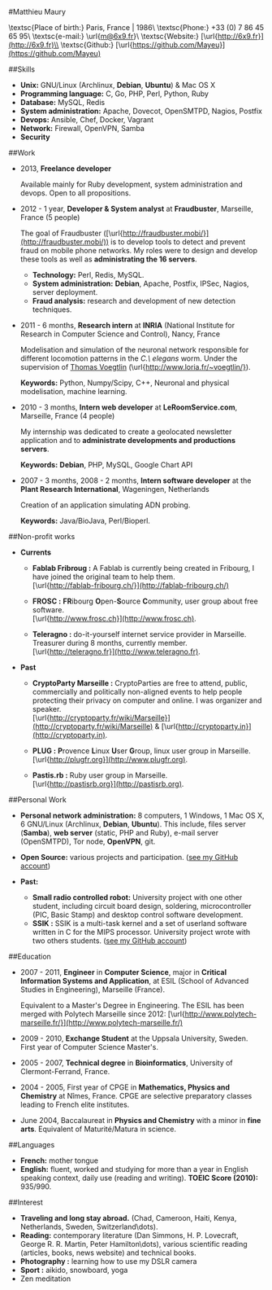 #Matthieu Maury


\textsc{Place of birth:} Paris, France | 1986\\
\textsc{Phone:} +33 (0) 7 86 45 65 95\\
\textsc{e-mail:} \url{m@6x9.fr}\\
\textsc{Website:} [\url{http://6x9.fr}](http://6x9.fr)\\
\textsc{Github:} [\url{https://github.com/Mayeu}](https://github.com/Mayeu)

##Skills

*   **Unix:** GNU/Linux (Archlinux, **Debian**, **Ubuntu**) \& Mac OS X
*   **Programming language:** C, Go, PHP, Perl, Python, Ruby
*   **Database:** MySQL, Redis
*   **System administration:** Apache, Dovecot, OpenSMTPD, Nagios, Postfix
*   **Devops:** Ansible, Chef, Docker, Vagrant
*   **Network:** Firewall, OpenVPN, Samba
*   **Security**

##Work

*   2013, **Freelance developer**

    Available mainly for Ruby development, system administration and devops.
    Open to all propositions.

*   2012 - 1 year, **Developer \& System analyst** at **Fraudbuster**,
    Marseille, France (5 people)

    The goal of Fraudbuster
    ([\url{http://fraudbuster.mobi/}](http://fraudbuster.mobi/)) is to develop
    tools to detect and prevent fraud on mobile phone networks. My roles were
    to design and develop these tools as well as **administrating the 16 servers**.

    -   **Technology:** Perl, Redis, MySQL.
    -   **System administration:** **Debian**, Apache, Postfix, IPSec, Nagios,
        server deployment.
    -   **Fraud analysis:** research and development of new detection
        techniques.

*   2011 - 6 months, **Research intern** at **INRIA** (National Institute for
    Research in Computer Science and Control), Nancy, France

    Modelisation and simulation of the neuronal network responsible for
    different locomotion patterns in the *C.\ elegans* worm. Under the
    supervision of [Thomas Voegtlin](http://www.loria.fr/~voegtlin/)
    (\url{http://www.loria.fr/~voegtlin/}).

    **Keywords:** Python, Numpy/Scipy, C++, Neuronal and physical modelisation,
    machine learning.

*   2010 - 3 months, **Intern web developer** at **LeRoomService.com**,
    Marseille, France (4 people)

    My internship was dedicated to create a geolocated newsletter application
    and to **administrate developments and productions servers**.

    **Keywords:** **Debian**, PHP, MySQL, Google Chart API

*   2007 - 3 months, 2008 - 2 months, **Intern software developer** at the
    **Plant Research International**, Wageningen, Netherlands

    Creation of an application simulating ADN probing.

    **Keywords:** Java/BioJava, Perl/Bioperl.

##Non-profit works

*   **Currents**
    -   **Fablab Fribroug :** A Fablab is currently being created in Fribourg,
        I have joined the original team to help them.\
        [\url{http://fablab-fribourg.ch/}](http://fablab-fribourg.ch/)

    -   **FROSC :** **FR**ibourg **O**pen-**S**ource **C**ommunity, user group
        about free software.\
        [\url{http://www.frosc.ch}](http://www.frosc.ch).

    -   **Teleragno :** do-it-yourself internet service provider in Marseille.
        Treasurer during 8 months, currently member.\
        [\url{http://teleragno.fr}](http://www.teleragno.fr).

*   **Past**
    -   **CryptoParty Marseille :**  CryptoParties are free to attend, public,
        commercially and politically non-aligned events to help people
        protecting their privacy on computer and online. I was organizer and
        speaker.\
        [\url{http://cryptoparty.fr/wiki/Marseille}](http://cryptoparty.fr/wiki/Marseille)
        & [\url{http://cryptoparty.in}](http://cryptoparty.in).

    -   **PLUG :** **P**rovence **L**inux **U**ser **G**roup, linux user group
        in Marseille.\
        [\url{http://plugfr.org}](http://www.plugfr.org).

    -   **Pastis.rb :** Ruby user group in Marseille.\
        [\url{http://pastisrb.org}](http://pastisrb.org).

##Personal Work

*   **Personal network administration:** 8 computers, 1 Windows, 1 Mac OS X, 6
    GNU/Linux (Archlinux, **Debian**, **Ubuntu**). This include, files server
    (**Samba**), **web server** (static, PHP and Ruby), e-mail server (OpenSMTPD),
    Tor node, **OpenVPN**, git.
*   **Open Source:** various projects and participation. ([see my GitHub
    account](https://github.com/Mayeu))

*   **Past:**
    -   **Small radio controlled robot:** University project with one other
        student, including circuit board design, soldering, microcontroller
        (PIC, Basic Stamp) and desktop control software development.
    -   **SSIK :** SSIK is a multi-task kernel and a set of userland software
        written in C for the MIPS processor. University project wrote with two
        others students. ([see my GitHub
        account](https://github.com/Mayeu/OS-Project-SSIK))

##Education

*   2007 - 2011, **Engineer** in **Computer Science**, major in **Critical
    Information Systems and Application**, at ESIL (School of Advanced Studies
    in Engineering), Marseille (France).

    Equivalent to a Master's Degree in Engineering. The ESIL has been merged
    with Polytech Marseille since 2012:
    [\url{http://www.polytech-marseille.fr/}](http://www.polytech-marseille.fr/)

*   2009 - 2010, **Exchange Student** at the Uppsala University, Sweden.  First
    year of Computer Science Master's.

*   2005 - 2007, **Technical degree** in **Bioinformatics**, University of
    Clermont-Ferrand, France.

*   2004 - 2005, First year of CPGE in **Mathematics, Physics and Chemistry**
    at Nîmes, France.  CPGE are selective preparatory classes leading to French
    elite institutes.

*   June 2004, Baccalaureat in **Physics and Chemistry** with a minor in **fine
    arts**. Equivalent of Maturité/Matura in science.

##Languages

*   **French:** mother tongue
*   **English:** fluent, worked and studying for more than a year in English
    speaking context, daily use (reading and writing). **TOEIC Score (2010):**
    935/990.

##Interest

*   **Traveling and long stay abroad.** (Chad, Cameroon, Haiti, Kenya,
    Netherlands, Sweden, Switzerland\dots).
*   **Reading:** contemporary literature (Dan Simmons, H. P. Lovecraft, George
    R. R.  Martin, Peter Hamilton\dots), various scientific reading (articles,
    books, news website) and technical books.
*   **Photography :** learning how to use my DSLR camera
*   **Sport :** aikido, snowboard, yoga
*   Zen meditation
